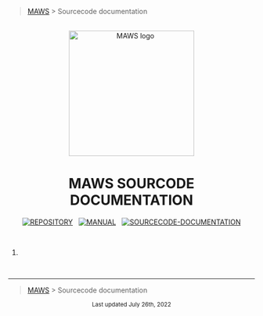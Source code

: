 > [MAWS][1] &gt; Sourcecode documentation

<br>
<div align="center">
  <img src="../../.github/Logos/maws-logo-web-service-512x256.png" alt="MAWS logo" width="256">
  <h1> 
    MAWS SOURCODE DOCUMENTATION
  </h1>

  [![REPOSITORY](https://img.shields.io/badge/REPOSITORY-550055?style=for-the-badge)][1]&nbsp;&nbsp;&nbsp;[![MANUAL](https://img.shields.io/badge/MANUAL-550055?style=for-the-badge)][3]&nbsp;&nbsp;&nbsp;[![SOURCECODE-DOCUMENTATION](https://img.shields.io/badge/SOURCECODE%20DOCUMENTATION-8e008e?style=for-the-badge)][2]

</div>
<br>

1.



<br>

***

> [MAWS][1] &gt; Sourcecode documentation

[1]: https://github.com/spectrum-health-systems/MAWS
[2]: ../Sourcecode/MAWS-Sourcecode.md
[3]: ../Manual/MAWS-Manual.md
[4]: ../Sourcecode/MAWS.md
[5]: ../Sourcecode/MAWS.Configuration.md
[6]: ../Sourcecode/MAWS.Logging.md

<div align="center">
  <sub>
    Last updated July 26th, 2022
  </sub>
<br>
